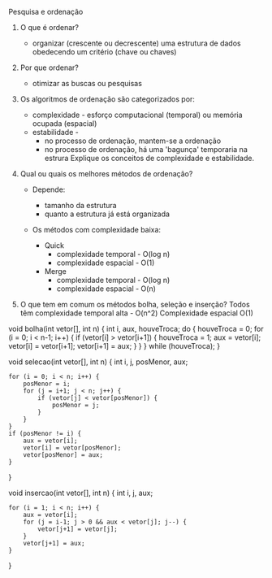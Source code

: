 Pesquisa e ordenação

1) O que é ordenar?
    - organizar (crescente ou decrescente) uma estrutura de dados obedecendo um critério (chave ou chaves)
2) Por que ordenar?
    - otimizar as buscas ou pesquisas
3) Os algoritmos de ordenação são categorizados por:
    - complexidade - esforço computacional (temporal) ou memória ocupada (espacial)
    - estabilidade - 
        - no processo de ordenação, mantem-se a ordenação
        - no processo de ordenação, há uma 'bagunça' temporaria na estrura 
Explique os conceitos de complexidade e estabilidade.

4) Qual ou quais os melhores métodos de ordenação?
    - Depende: 
        - tamanho da estrutura
        - quanto a estrutura já está organizada

    - Os métodos com complexidade baixa:
        - Quick
            - complexidade temporal - O(log n)
            - complexidade espacial - O(1)
        - Merge
            - complexidade temporal - O(log n)
            - complexidade espacial - O(n)

5) O que tem em comum os métodos bolha, seleção e inserção?
    Todos têm complexidade temporal alta - O(n^2)
    Complexidade espacial O(1)


void bolha(int vetor[], int n) {
    int i, aux, houveTroca;
    do {
        houveTroca = 0;
        for (i = 0; i < n-1; i++) {
            if (vetor[i] > vetor[i+1]) {
                houveTroca = 1;
                aux = vetor[i];
                vetor[i] = vetor[i+1];
                vetor[i+1] = aux;
            }
        }
    } while (houveTroca);
}

void selecao(int vetor[], int n) {
    int i, j, posMenor, aux;
    
    for (i = 0; i < n; i++) {
        posMenor = i;
        for (j = i+1; j < n; j++) {
            if (vetor[j] < vetor[posMenor]) {
                posMenor = j;
            }
        }
    }
    if (posMenor != i) {
        aux = vetor[i];
        vetor[i] = vetor[posMenor];
        vetor[posMenor] = aux;
    }
}

void insercao(int vetor[], int n) {
    int i, j, aux;

    for (i = 1; i < n; i++) {
        aux = vetor[i];
        for (j = i-1; j > 0 && aux < vetor[j]; j--) {
            vetor[j+1] = vetor[j];
        }
        vetor[j+1] = aux;
    }
}